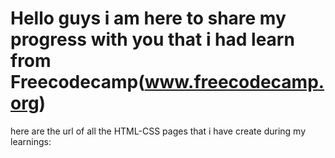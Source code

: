 # Hello guys i am here to share my progress with you that i had learn from Freecodecamp(www.freecodecamp.org)
here are the url of all the HTML-CSS pages that i have create during my learnings:

